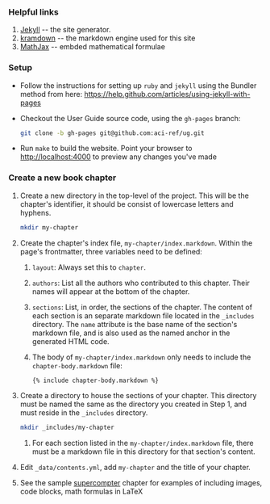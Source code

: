 
### Helpful links

1.  [Jekyll](http://jekyllrb.com) -- the site generator. 
2.  [kramdown](http://kramdown.gettalong.org/syntax.html) -- the markdown engine used for this site 
3.  [MathJax](http://docs.mathjax.org/en/latest) -- embded mathematical formulae


### Setup

+ Follow the instructions for setting up `ruby` and `jekyll` using the Bundler method from
here: https://help.github.com/articles/using-jekyll-with-pages

+ Checkout the User Guide source code, using the `gh-pages` branch:

    ```bash
    git clone -b gh-pages git@github.com:aci-ref/ug.git
    ```  

+ Run `make` to build the website.  Point your browser to [http://localhost:4000](http://localhost:4000) to preview any changes you've made


### Create a new book chapter


1.  Create a new directory in the top-level of the project.  This will be the chapter's identifier, it should be consist of lowercase letters and hyphens.
    ```bash
    mkdir my-chapter
    ```

2. Create the chapter's index file, `my-chapter/index.markdown`.  Within the page's frontmatter, three variables need to be defined: 
    1. `layout`: Always set this to `chapter`.
    2. `authors`:  List all the authors who contributed to this chapter.  Their names will appear at the bottom of the chapter.
    3. `sections`:  List, in order, the sections of the chapter.  The content of each section is an separate markdown file located in the `_includes` directory.  The `name` attribute is the base name of the section's markdown file, and is also used as the named anchor in the generated HTML code.

    1. The body of `my-chapter/index.markdown` only needs to include the `chapter-body.markdown` file:
        ```
        {% include chapter-body.markdown %}
        ```

1. Create a directory to house the sections of your chapter.  This directory must be named the same as the directory you created in Step 1, and must reside in the `_includes` directory.
    ```bash
    mkdir _includes/my-chapter
    ```
    1. For each section listed in the `my-chapter/index.markdown` file, there must be a markdown file in this directory for that section's content.

1. Edit `_data/contents.yml`, add `my-chapter` and the title of your chapter.

1. See the sample [supercompter](supercomputer) chapter for examples of including images, code blocks, math formulas in LaTeX
